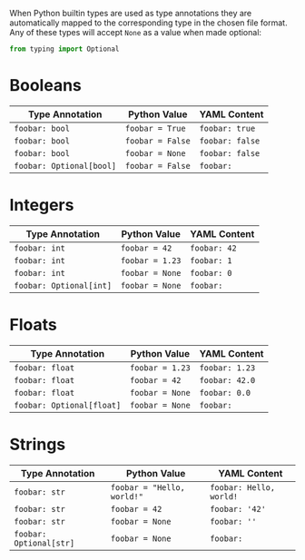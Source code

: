 When Python builtin types are used as type annotations they are automatically mapped to the corresponding type in the chosen file format. Any of these types will accept `None` as a value when made optional:

```python
from typing import Optional
```

# Booleans

| Type Annotation | Python Value | YAML Content |
| --- | --- | --- |
| `foobar: bool` | `foobar = True` | `foobar: true` |
| `foobar: bool` | `foobar = False` | `foobar: false` |
| `foobar: bool` | `foobar = None` | `foobar: false` |
| `foobar: Optional[bool]` | `foobar = False` | `foobar: ` |

# Integers

| Type Annotation | Python Value | YAML Content |
| --- | --- | --- |
| `foobar: int` | `foobar = 42` | `foobar: 42` |
| `foobar: int` | `foobar = 1.23` | `foobar: 1` |
| `foobar: int` | `foobar = None` | `foobar: 0` |
| `foobar: Optional[int]` | `foobar = None` | `foobar: ` |

# Floats

| Type Annotation | Python Value | YAML Content |
| --- | --- | --- |
| `foobar: float` | `foobar = 1.23` | `foobar: 1.23` |
| `foobar: float` | `foobar = 42` | `foobar: 42.0` |
| `foobar: float` | `foobar = None` | `foobar: 0.0` |
| `foobar: Optional[float]` | `foobar = None` | `foobar: ` |

# Strings

| Type Annotation | Python Value | YAML Content |
| --- | --- | --- |
| `foobar: str` | `foobar = "Hello, world!"` | `foobar: Hello, world!` |
| `foobar: str` | `foobar = 42` | `foobar: '42'` |
| `foobar: str` | `foobar = None` | `foobar: ''` |
| `foobar: Optional[str]` | `foobar = None` | `foobar: ` |
